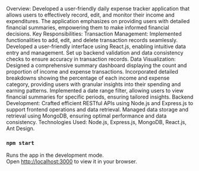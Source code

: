 Overview: Developed a user-friendly daily expense tracker application that allows users to effectively record, edit, and monitor their income and expenditures. The application emphasizes on providing users with detailed financial summaries, empowering them to make informed financial decisions.
Key Responsibilities:
Transaction Management: Implemented functionalities to add, edit, and delete transaction records seamlessly. Developed a user-friendly interface using React.js, enabling intuitive data entry and management. Set up backend validation and data consistency checks to ensure accuracy in transaction records.
Data Visualization: Designed a comprehensive summary dashboard displaying the count and proportion of income and expense transactions. Incorporated detailed breakdowns showing the percentage of each income and expense category, providing users with granular insights into their spending and earning patterns. Implemented a date range filter, allowing users to view financial summaries for specific periods, ensuring tailored insights.
Backend Development: Crafted efficient RESTful APIs using Node.js and Express.js to support frontend operations and data retrieval. Managed data storage and retrieval using MongoDB, ensuring optimal performance and data consistency.
Technologies Used: Node.js, Express.js, MongoDB, React.js, Ant Design.

### `npm start`

Runs the app in the development mode.\
Open [http://localhost:3000](http://localhost:3000) to view it in your browser.
